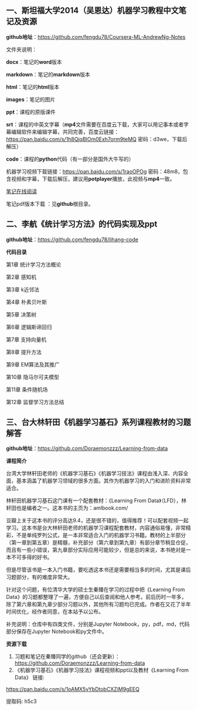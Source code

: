 ## 一、斯坦福大学2014（吴恩达）机器学习教程中文笔记及资源

**github地址**：https://github.com/fengdu78/Coursera-ML-AndrewNg-Notes



文件夹说明：

**docx**：笔记的**word**版本

**markdown**：笔记的**markdown**版本

**html**：笔记的**html**版本

**images**：笔记的图片

**ppt**：课程的原版课件

**srt**：课程的中英文字幕（**mp4**文件需要在百度云下载，大家可以用记事本或者字幕编辑软件来编辑字幕，共同完善，百度云链接：https://pan.baidu.com/s/1h8QjqBlOm0Exh7orm9teMQ 密码：d3we，下载后解压）

**code**：课程的**python**代码（有一部分是国外大牛写的）

机器学习视频下载链接：https://pan.baidu.com/s/1raoOPOg 密码：48m8，包含视频和字幕，下载后解压，建议用**potplayer**播放，此视频与**mp4**一致。

[笔记在线阅读](http://www.ai-start.com/ml2014)

笔记pdf版本下载 ：见**github**根目录。



## 二、李航《统计学习方法》的代码实现及ppt

**github地址**：https://github.com/fengdu78/lihang-code

**代码目录**

第1章 统计学习方法概论

第2章 感知机

第3章 k近邻法

第4章 朴素贝叶斯

第5章 决策树

第6章 逻辑斯谛回归

第7章 支持向量机

第8章 提升方法

第9章 EM算法及其推广

第10章 隐马尔可夫模型

第11章 条件随机场

第12章 监督学习方法总结

## 三、台大林轩田《机器学习基石》系列课程教材的习题解答

**github地址**：https://github.com/Doraemonzzz/Learning-from-data

**课程简介**

台湾大学林轩田老师的《机器学习基石》《机器学习技法》课程由浅入深、内容全面，基本涵盖了机器学习领域的很多方面。其作为机器学习的入门和进阶资料非常适合。

林轩田机器学习基石这门课有一个配套教材：《Learning From Data》（LFD），林轩田也是编者之一。这本书的主页为：amlbook.com/

豆瓣上关于这本书的评分高达9.4，还是很不错的，值得推荐！可以配套视频一起学习。这本书是台大林轩田老师的机器学习课程配套教材，内容通俗易懂，非常精彩，不是单纯罗列公式，是一本非常适合入门的机器学习书籍。教材的上半部分（第一章到第五章）是精髓，补充部分（第六章到第九章）有部分章节稍显仓促，而且有一些小错误，第九章部分实际应用可能较少，但是总的来说，本书绝对是一本不可多得的好书。

但是尽管该书是一本入门书籍，要吃透这本书还是需要相当多的时间，尤其是课后习题部分，有的难度非常大。

针对这个问题，有位清华大学的硕士生秦臻在学习的过程中把《Learning From Data》的习题都整理了一遍，方便自己以后查阅和他人参考。前后历时一年多，除了第六章和第九章少部分习题以外，其他所有习题均已完成。作者在又花了半年时间优化，经作者同意，在本站予以公布。



补充说明：仓库中有四类文件，分别是Jupyter Notebook，py，pdf，md，代码部分保存在Jupyter Notebook和py文件中。

**资源下载**

1. 习题和笔记在秦臻同学的github（还会更新）：
   https://github.com/Doraemonzzz/Learning-from-data
2. 《机器学习基石》《机器学习技法》课程视频和ppt以及教材《Learning From Data》
   链接:

 https://pan.baidu.com/s/1oAMX5vYbDtobCXZiM9gEEQ

提取码: h5c3